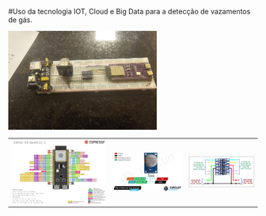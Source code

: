 #Uso da tecnologia IOT, Cloud e Big Data para a detecção de vazamentos de gás.

<p>
    <img src="https://github.com/kelson-estacio/iot-gas-alert/blob/master/imagens/projeto.jpg" width="300" height="200">

</p>

  <table border-collapse="collapse" with="100%">
    <tr>
      <td><img src="https://github.com/kelson-estacio/iot-gas-alert/blob/master/imagens/esp32.jpg"></td>
      <td><img src="https://github.com/kelson-estacio/iot-gas-alert/blob/master/imagens/sensor.jpg"></td>
      <td><img src="https://github.com/kelson-estacio/iot-gas-alert/blob/master/imagens/conversor.png"></td>
    </tr>
  </table>
